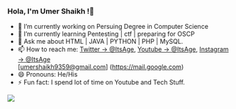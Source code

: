 ### Hola, I'm Umer Shaikh !👋

- 🔭 I’m currently working on Persuing Degree in Computer Science 
- 🌱 I’m currently learning Pentesting | ctf | preparing for OSCP  
- 💬 Ask me about HTML | JAVA | PYTHON | PHP | MySQL. 
- 📫 How to reach me: [Twitter -> @ItsAge](https://twitter.com/ItsAge20),  [Youtube -> @ItsAge](https://www.youtube.com/channel/UC1_-NkAqBYGC7BveIYTXVfA),  [Instagram -> @ItsAge ](https://www.instagram.com/its_age_18/)  
[umershaikh9359@gmail.com] (https://mail.google.com)
- 😄 Pronouns: He/His
- ⚡ Fun fact: I spend lot of time on Youtube and Tech Stuff.
<img src="https://github-readme-stats.vercel.app/api?username=ItsAge9633&&show_icons=true&title_color=ffffff&icon_color=bb2acf&text_color=daf7dc&bg_color=151515"> 
